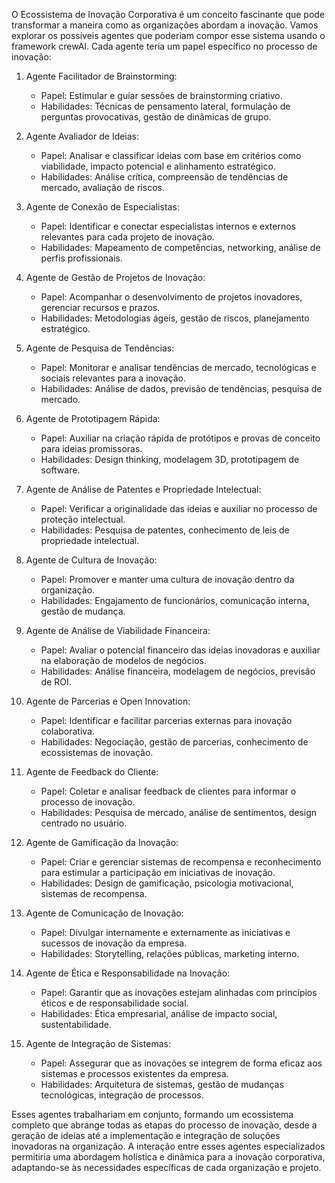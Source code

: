 O Ecossistema de Inovação Corporativa é um conceito fascinante que pode transformar a maneira como as organizações abordam a inovação. Vamos explorar os possíveis agentes que poderiam compor esse sistema usando o framework crewAI. Cada agente teria um papel específico no processo de inovação:

1. Agente Facilitador de Brainstorming:
   - Papel: Estimular e guiar sessões de brainstorming criativo.
   - Habilidades: Técnicas de pensamento lateral, formulação de perguntas provocativas, gestão de dinâmicas de grupo.

2. Agente Avaliador de Ideias:
   - Papel: Analisar e classificar ideias com base em critérios como viabilidade, impacto potencial e alinhamento estratégico.
   - Habilidades: Análise crítica, compreensão de tendências de mercado, avaliação de riscos.

3. Agente de Conexão de Especialistas:
   - Papel: Identificar e conectar especialistas internos e externos relevantes para cada projeto de inovação.
   - Habilidades: Mapeamento de competências, networking, análise de perfis profissionais.

4. Agente de Gestão de Projetos de Inovação:
   - Papel: Acompanhar o desenvolvimento de projetos inovadores, gerenciar recursos e prazos.
   - Habilidades: Metodologias ágeis, gestão de riscos, planejamento estratégico.

5. Agente de Pesquisa de Tendências:
   - Papel: Monitorar e analisar tendências de mercado, tecnológicas e sociais relevantes para a inovação.
   - Habilidades: Análise de dados, previsão de tendências, pesquisa de mercado.

6. Agente de Prototipagem Rápida:
   - Papel: Auxiliar na criação rápida de protótipos e provas de conceito para ideias promissoras.
   - Habilidades: Design thinking, modelagem 3D, prototipagem de software.

7. Agente de Análise de Patentes e Propriedade Intelectual:
   - Papel: Verificar a originalidade das ideias e auxiliar no processo de proteção intelectual.
   - Habilidades: Pesquisa de patentes, conhecimento de leis de propriedade intelectual.

8. Agente de Cultura de Inovação:
   - Papel: Promover e manter uma cultura de inovação dentro da organização.
   - Habilidades: Engajamento de funcionários, comunicação interna, gestão de mudança.

9. Agente de Análise de Viabilidade Financeira:
   - Papel: Avaliar o potencial financeiro das ideias inovadoras e auxiliar na elaboração de modelos de negócios.
   - Habilidades: Análise financeira, modelagem de negócios, previsão de ROI.

10. Agente de Parcerias e Open Innovation:
    - Papel: Identificar e facilitar parcerias externas para inovação colaborativa.
    - Habilidades: Negociação, gestão de parcerias, conhecimento de ecossistemas de inovação.

11. Agente de Feedback do Cliente:
    - Papel: Coletar e analisar feedback de clientes para informar o processo de inovação.
    - Habilidades: Pesquisa de mercado, análise de sentimentos, design centrado no usuário.

12. Agente de Gamificação da Inovação:
    - Papel: Criar e gerenciar sistemas de recompensa e reconhecimento para estimular a participação em iniciativas de inovação.
    - Habilidades: Design de gamificação, psicologia motivacional, sistemas de recompensa.

13. Agente de Comunicação de Inovação:
    - Papel: Divulgar internamente e externamente as iniciativas e sucessos de inovação da empresa.
    - Habilidades: Storytelling, relações públicas, marketing interno.

14. Agente de Ética e Responsabilidade na Inovação:
    - Papel: Garantir que as inovações estejam alinhadas com princípios éticos e de responsabilidade social.
    - Habilidades: Ética empresarial, análise de impacto social, sustentabilidade.

15. Agente de Integração de Sistemas:
    - Papel: Assegurar que as inovações se integrem de forma eficaz aos sistemas e processos existentes da empresa.
    - Habilidades: Arquitetura de sistemas, gestão de mudanças tecnológicas, integração de processos.

Esses agentes trabalhariam em conjunto, formando um ecossistema completo que abrange todas as etapas do processo de inovação, desde a geração de ideias até a implementação e integração de soluções inovadoras na organização. A interação entre esses agentes especializados permitiria uma abordagem holística e dinâmica para a inovação corporativa, adaptando-se às necessidades específicas de cada organização e projeto.